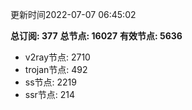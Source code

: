 更新时间2022-07-07 06:45:02

**总订阅: 377**
**总节点: 16027**
**有效节点: 5636**
- v2ray节点: 2710
- trojan节点: 492
- ss节点: 2219
- ssr节点: 214
